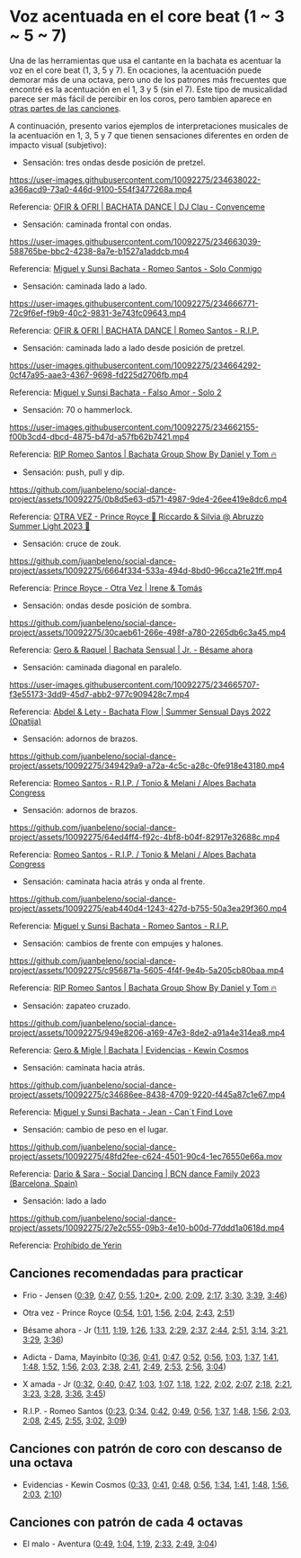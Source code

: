 # Voz acentuada en el core beat (1 ~ 3 ~ 5 ~ 7)

Una de las herramientas que usa el cantante en la bachata es acentuar la voz en el core beat (1, 3, 5 y 7). En ocaciones, la acentuación puede demorar más de una octava, pero uno de los patrones más frecuentes que encontré es la acentuación en el 1, 3 y 5 (sin el 7). Este tipo de musicalidad parece ser más fácil de percibir en los coros, pero tambien aparece en [otras partes de las canciones](https://youtu.be/Uzt3PBzObl4?t=23).

A continuación, presento varios ejemplos de interpretaciones musicales de la acentuación en 1, 3, 5 y 7 que tienen sensaciones diferentes en orden de impacto visual (subjetivo):

- Sensación: tres ondas desde posición de pretzel.

https://user-images.githubusercontent.com/10092275/234638022-a366acd9-73a0-446d-9100-554f3477268a.mp4

Referencia: [OFIR & OFRI | BACHATA DANCE | DJ Clau - Convenceme](https://youtu.be/0KCEpelo-zs?t=62)


- Sensación: caminada frontal con ondas.

https://user-images.githubusercontent.com/10092275/234663039-588765be-bbc2-4238-8a7e-b1527a1addcb.mp4

Referencia: [Miguel y Sunsi Bachata - Romeo Santos - Solo Conmigo](https://youtu.be/VuZSTF5jbIk?t=38)


- Sensación: caminada lado a lado.

https://user-images.githubusercontent.com/10092275/234666771-72c9f6ef-f9b9-40c2-9831-3e743fc09643.mp4

Referencia: [OFIR & OFRI | BACHATA DANCE | Romeo Santos - R.I.P.](https://youtu.be/cNqZMvT0ErE?t=100)


- Sensación: caminada lado a lado desde posición de pretzel.

https://user-images.githubusercontent.com/10092275/234664292-0cf47a95-aae3-4367-9698-fd225d2706fb.mp4

Referencia: [Miguel y Sunsi Bachata - Falso Amor - Solo 2](https://youtu.be/trwfDyna_Ik?t=163)


- Sensación: 70 o hammerlock.

https://user-images.githubusercontent.com/10092275/234662155-f00b3cd4-dbcd-4875-b47d-a57fb62b7421.mp4

Referencia: [RIP Romeo Santos | Bachata Group Show By Daniel y Tom 🔥](https://youtu.be/NpbH5VpIpuw?t=118)


- Sensación: push, pull y dip.

https://github.com/juanbeleno/social-dance-project/assets/10092275/0b8d5e63-d571-4987-9de4-26ee419e8dc6.mp4

Referencia: [OTRA VEZ - Prince Royce 🔱 Riccardo & Silvia @ Abruzzo Summer Light 2023 🔱](https://youtu.be/8GQVYo90_kA?t=53)


- Sensación: cruce de zouk.

https://github.com/juanbeleno/social-dance-project/assets/10092275/6664f334-533a-494d-8bd0-96cca21e21ff.mp4

Referencia: [Prince Royce - Otra Vez | Irene & Tomás](https://www.youtube.com/shorts/7aM1EOEQVOM)


- Sensación: ondas desde posición de sombra.

https://github.com/juanbeleno/social-dance-project/assets/10092275/30caeb61-266e-498f-a780-2265db6c3a45.mp4

Referencia: [Gero & Raquel | Bachata Sensual | Jr. - Bésame ahora](https://youtu.be/uHlpnRcgtAo?t=192)


- Sensación: caminada diagonal en paralelo.

https://user-images.githubusercontent.com/10092275/234665707-f3e55173-3dd9-45d7-abb2-977c909428c7.mp4

Referencia: [Abdel & Lety - Bachata Flow | Summer Sensual Days 2022 (Opatija)](https://youtu.be/hoXS0HM8sL8?t=98)


- Sensación: adornos de brazos.

https://github.com/juanbeleno/social-dance-project/assets/10092275/349429a9-a72a-4c5c-a28c-0fe918e43180.mp4

Referencia: [Romeo Santos - R.I.P. / Tonio & Melani / Alpes Bachata Congress](https://youtu.be/4j6ZtCzsKoc?t=32)


- Sensación: adornos de brazos.

https://github.com/juanbeleno/social-dance-project/assets/10092275/64ed4ff4-f92c-4bf8-b04f-82917e32688c.mp4

Referencia: [Romeo Santos - R.I.P. / Tonio & Melani / Alpes Bachata Congress](https://youtu.be/4j6ZtCzsKoc?t=39)


- Sensación: caminata hacia atrás y onda al frente.

https://github.com/juanbeleno/social-dance-project/assets/10092275/eab440d4-1243-427d-b755-50a3ea29f360.mp4

Referencia: [Miguel y Sunsi Bachata - Romeo Santos - R.I.P.](https://youtu.be/h98TLr9psgs?t=98)


- Sensación: cambios de frente con empujes y halones.

https://github.com/juanbeleno/social-dance-project/assets/10092275/c956871a-5605-4f4f-9e4b-5a205cb80baa.mp4

Referencia: [RIP Romeo Santos | Bachata Group Show By Daniel y Tom 🔥](https://youtu.be/NpbH5VpIpuw?t=25)


- Sensación: zapateo cruzado.

https://github.com/juanbeleno/social-dance-project/assets/10092275/949e8206-a169-47e3-8de2-a91a4e314ea8.mp4

Referencia: [Gero & Migle | Bachata | Evidencias - Kewin Cosmos](https://youtu.be/kHetxLtjNPs?si=f7ogFUOZZ-9_TfbC&t=102)


- Sensación: caminata hacia atrás.

https://github.com/juanbeleno/social-dance-project/assets/10092275/c34686ee-8438-4709-9220-f445a87c1e67.mp4

Referencia: [Miguel y Sunsi Bachata - Jean - Can´t Find Love](https://youtu.be/DSLQ77bOLMU?si=SUD2zjSfwfaeW8rG&t=138)


- Sensación: cambio de peso en el lugar.

https://github.com/juanbeleno/social-dance-project/assets/10092275/48fd2fee-c624-4501-90c4-1ec76550e66a.mov

Referencia: [Dario & Sara - Social Dancing | BCN dance Family 2023 (Barcelona, Spain)](https://youtu.be/js80cS_QPLk?si=82LBcYhnvGoIbXy9&t=70)

- Sensación: lado a lado

https://github.com/juanbeleno/social-dance-project/assets/10092275/27e2c555-09b3-4e10-b00d-77ddd1a0618d.mp4

Referencia: [Prohíbido de Yerin](https://www.instagram.com/reel/C1QKvchxKrM/?utm_source=ig_web_copy_link)


## Canciones recomendadas para practicar

- Frio - Jensen ([0:39](https://youtu.be/8NhQZLW-4C0?t=39), [0:47](https://youtu.be/8NhQZLW-4C0?t=47), [0:55](https://youtu.be/8NhQZLW-4C0?t=55), [1:20*](https://youtu.be/8NhQZLW-4C0?t=80), [2:00](https://youtu.be/8NhQZLW-4C0?t=120), [2:09](https://youtu.be/8NhQZLW-4C0?t=129), [2:17](https://youtu.be/8NhQZLW-4C0?t=137), [3:30](https://youtu.be/8NhQZLW-4C0?t=210), [3:39](https://youtu.be/8NhQZLW-4C0?t=219), [3:46](https://youtu.be/8NhQZLW-4C0?t=226))

- Otra vez - Prince Royce ([0:54](https://youtu.be/6RENya8IoT4?t=54), [1:01](https://youtu.be/6RENya8IoT4?t=61), [1:56](https://youtu.be/6RENya8IoT4?t=116), [2:04](https://youtu.be/6RENya8IoT4?t=124), [2:43](https://youtu.be/6RENya8IoT4?t=163), [2:51](https://youtu.be/6RENya8IoT4?t=171))

- Bésame ahora - Jr ([1:11](https://youtu.be/xr1MXo5lvxw?t=71), [1:19](https://youtu.be/xr1MXo5lvxw?t=79), [1:26](https://youtu.be/xr1MXo5lvxw?t=86), [1:33](https://youtu.be/xr1MXo5lvxw?t=93), [2:29](https://youtu.be/xr1MXo5lvxw?t=149), [2:37](https://youtu.be/xr1MXo5lvxw?t=157), [2:44](https://youtu.be/xr1MXo5lvxw?t=164), [2:51](https://youtu.be/xr1MXo5lvxw?t=171), [3:14](https://youtu.be/xr1MXo5lvxw?t=194), [3:21](https://youtu.be/xr1MXo5lvxw?t=201), [3:29](https://youtu.be/xr1MXo5lvxw?t=209), [3:36](https://youtu.be/xr1MXo5lvxw?t=216))

- Adicta - Dama, Mayinbito ([0:36](https://youtu.be/qvljMACH_PA?t=36), [0:41](https://youtu.be/qvljMACH_PA?t=41), [0:47](https://youtu.be/qvljMACH_PA?t=47), [0:52](https://youtu.be/qvljMACH_PA?t=52), [0:56](https://youtu.be/qvljMACH_PA?t=56), [1:03](https://youtu.be/qvljMACH_PA?t=63), [1:37](https://youtu.be/qvljMACH_PA?t=97), [1:41](https://youtu.be/qvljMACH_PA?t=101), [1:48](https://youtu.be/qvljMACH_PA?t=108), [1:52](https://youtu.be/qvljMACH_PA?t=112), [1:56](https://youtu.be/qvljMACH_PA?t=116), [2:03](https://youtu.be/qvljMACH_PA?t=123), [2:38](https://youtu.be/qvljMACH_PA?t=158), [2:41](https://youtu.be/qvljMACH_PA?t=161), [2:49](https://youtu.be/qvljMACH_PA?t=169), [2:53](https://youtu.be/qvljMACH_PA?t=173), [2:56](https://youtu.be/qvljMACH_PA?t=176), [3:04](https://youtu.be/qvljMACH_PA?t=184))

- X amada - Jr ([0:32](https://youtu.be/MkPqcY_C8mU?t=32), [0:40](https://youtu.be/MkPqcY_C8mU?t=40), [0:47](https://youtu.be/MkPqcY_C8mU?t=47), [1:03](https://youtu.be/MkPqcY_C8mU?t=48), [1:07](https://youtu.be/MkPqcY_C8mU?t=67), [1:18](https://youtu.be/MkPqcY_C8mU?t=78), [1:22](https://youtu.be/MkPqcY_C8mU?t=82), [2:02](https://youtu.be/MkPqcY_C8mU?t=82), [2:07](https://youtu.be/MkPqcY_C8mU?t=82), [2:18](https://youtu.be/MkPqcY_C8mU?t=138), [2:21](https://youtu.be/MkPqcY_C8mU?t=141), [3:23](https://youtu.be/MkPqcY_C8mU?t=203), [3:28](https://youtu.be/MkPqcY_C8mU?t=208), [3:36](https://youtu.be/MkPqcY_C8mU?t=216), [3:45](https://youtu.be/MkPqcY_C8mU?t=225))

- R.I.P. - Romeo Santos ([0:23](https://youtu.be/Uzt3PBzObl4?si=B9CwUaiECpdCKY9O&t=23), [0:34](https://youtu.be/Uzt3PBzObl4?si=WllOE6BwBjMD8JFi&t=34), [0:42](https://youtu.be/Uzt3PBzObl4?si=Ug6YF7nOPT5m5HfB&t=42), [0:49](https://youtu.be/Uzt3PBzObl4?si=zxNEOesteLlU04OU&t=49), [0:56](https://youtu.be/Uzt3PBzObl4?si=GkeRTVIg3yi9qVjF&t=56), [1:37](https://youtu.be/Uzt3PBzObl4?si=7fLSff57qo4Eq1SU&t=97), [1:48](https://youtu.be/Uzt3PBzObl4?si=14sJT3UpwboJ18ok&t=108), [1:56](https://youtu.be/Uzt3PBzObl4?si=5F7lgVtv-q2IULjj&t=116), [2:03](https://youtu.be/Uzt3PBzObl4?si=7Ix4XwAwPxiATZFF&t=123), [2:08](https://youtu.be/Uzt3PBzObl4?si=AEPfs8DxQmQLy3ZS&t=128), [2:45](https://youtu.be/Uzt3PBzObl4?si=SUHfSrfkFV3gTO0A&t=165), [2:55](https://youtu.be/Uzt3PBzObl4?si=QmeyYIeAEFk3-o0i&t=175), [3:02](https://youtu.be/Uzt3PBzObl4?si=mZjsBok2pst1H8Hy&t=182), [3:09](https://youtu.be/Uzt3PBzObl4?si=i5xrpI5CYSumM04q&t=189))

## Canciones con patrón de coro con descanso de una octava
- Evidencias - Kewin Cosmos ([0:33](https://youtu.be/LbPIatqWm2M?si=XCw4w1AmpJlFtSu4&t=33), [0:41](https://youtu.be/LbPIatqWm2M?si=QNWJiyma6TVlpNSS&t=41), [0:48](https://youtu.be/LbPIatqWm2M?si=LxdKJKLOgLNnQDzu&t=48), [0:56](https://youtu.be/LbPIatqWm2M?si=YanHHzZVY27dvzNw&t=56), [1:34](https://youtu.be/LbPIatqWm2M?si=-hyPJRPNXtrVQOwi&t=94), [1:41](https://youtu.be/LbPIatqWm2M?si=NrB5g0OC1Kt5z7O6&t=101), [1:48](https://youtu.be/LbPIatqWm2M?si=FqJ5hkmwh0vCqk38&t=108), [1:56](https://youtu.be/LbPIatqWm2M?si=H09FEbPeL1vQw-w2&t=116), [2:03](https://youtu.be/LbPIatqWm2M?si=VnxET1LEJ9HnD74Z&t=123), [2:10](https://youtu.be/LbPIatqWm2M?si=aF5uSkB5wpt0Cb-6&t=130))

## Canciones con patrón de cada 4 octavas

- El malo - Aventura ([0:49](https://youtu.be/GzMGKJF09AI?si=zcblK-VVPSVBMw-4&t=49), [1:04](https://youtu.be/GzMGKJF09AI?si=PJ7RrDzHIEJbjx2e&t=64), [1:19](https://youtu.be/GzMGKJF09AI?si=dsYg6ifaxTMLcVLR&t=79), [2:33](https://youtu.be/GzMGKJF09AI?si=OeKHXE1-Q4TWlEqW&t=153), [2:49](https://youtu.be/GzMGKJF09AI?si=BEmK1SARyPEx3CVP&t=169), [3:04](https://youtu.be/GzMGKJF09AI?si=14eickUEbGW0pWaC&t=184))
